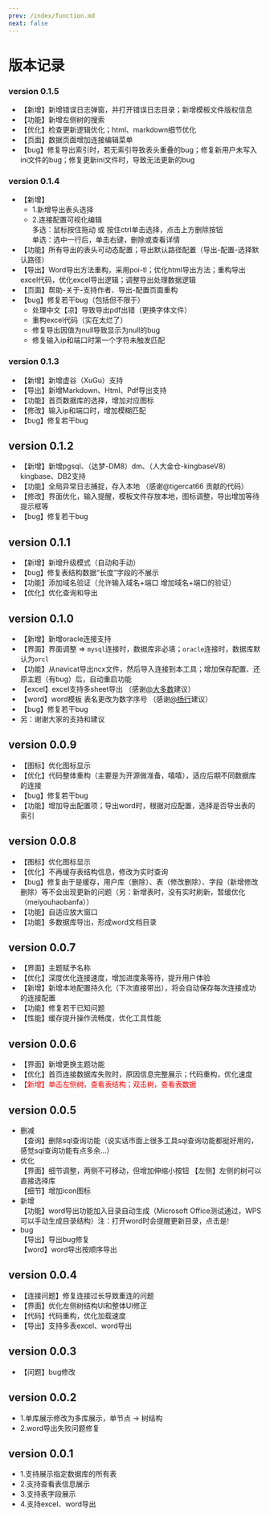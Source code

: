 ```yaml
---
prev: /index/function.md 
next: false
---
```


# 版本记录

### version 0.1.5

* 【新增】新增错误日志弹窗，并打开错误日志目录；新增模板文件版权信息
* 【功能】新增左侧树的搜索
* 【优化】检查更新逻辑优化；html、markdown细节优化
* 【页面】数据页面增加连接编辑菜单
* 【bug】修复导出索引时，若无索引导致表头重叠的bug；修复新用户未写入ini文件的bug；修复更新ini文件时，导致无法更新的bug  

### version 0.1.4

* 【新增】 
  - 1.新增导出表头选择 
  - 2.连接配置可视化编辑  
    多选：鼠标按住拖动 或 按住ctrl单击选择，点击上方删除按钮  
    单选：选中一行后，单击右键，删除或查看详情
* 【功能】所有导出的表头可动态配置；导出默认路径配置（导出-配置-选择默认路径）
* 【导出】Word导出方法重构，采用poi-tl；优化html导出方法；重构导出excel代码，优化excel导出逻辑；调整导出处理数据逻辑
* 【页面】帮助-关于-支持作者、导出-配置页面重构
* 【bug】修复若干bug（包括但不限于）  
  - 处理中文【凉】导致导出pdf出错（更换字体文件）   
  - 重构excel代码（实在太烂了）  
  - 修复导出因值为null导致显示为null的bug   
  - 修复输入ip和端口时第一个字符未触发匹配  

### version 0.1.3

* 【新增】新增虚谷（XuGu）支持
* 【导出】新增Markdown、Html、Pdf导出支持
* 【功能】首页数据库的选择，增加对应图标
* 【修改】输入ip和端口时，增加模糊匹配
* 【bug】修复若干bug

## version 0.1.2  
* 【新增】新增pgsql、（达梦-DM8）dm、（人大金仓-kingbaseV8）kingbase、DB2支持
* 【功能】全局异常日志捕捉，存入本地 （感谢@tigercat66 贡献的代码）
* 【修改】界面优化，输入提醒，模板文件存放本地，图标调整，导出增加等待提示框等
* 【bug】修复若干bug

## version 0.1.1  
* 【新增】新增升级模式（自动和手动）
* 【bug】修复表结构数据“长度”字段的不展示
* 【功能】添加域名验证（允许输入域名+端口 增加域名+端口的验证）
* 【优化】优化查询和导出

## version 0.1.0
* 【新增】新增oracle连接支持
* 【界面】界面调整 => `mysql`连接时，数据库非必填；`oracle`连接时，数据库默认为`orcl`
* 【功能】从navicat导出ncx文件，然后导入连接到本工具；增加保存配置、还原主题（有bug）后，自动重启功能
* 【excel】excel支持多sheet导出 （感谢[@大多数](https://gitee.com/whj_sunlight)建议）
* 【word】word模板 表名更改为数字序号 （感谢[@杨行](https://gitee.com/creyanghang)建议）
* 【bug】修复若干bug
* 另：谢谢大家的支持和建议

## version 0.0.9
* 【图标】优化图标显示
* 【优化】代码整体重构（主要是为开源做准备，嘻嘻），适应后期不同数据库的连接
* 【bug】修复若干bug
* 【功能】增加导出配置项；导出word时，根据对应配置，选择是否导出表的索引

## version 0.0.8
* 【图标】优化图标显示
* 【优化】不再缓存表结构信息，修改为实时查询
* 【bug】修复由于是缓存，用户库（删除）、表（修改删除）、字段（新增修改删除）等不会出现更新的问题（另：新增表时，没有实时刷新，暂缓优化（meiyouhaobanfa））
* 【功能】自适应放大窗口
* 【功能】多数据库导出，形成word文档目录

## version 0.0.7
* 【界面】主题赋予名称
* 【优化】深度优化连接速度，增加进度条等待，提升用户体验
* 【新增】新增本地配置持久化（下次直接带出），将会自动保存每次连接成功的连接配置
* 【功能】修复若干已知问题
* 【性能】缓存提升操作流畅度，优化工具性能

## version 0.0.6
* 【界面】新增更换主题功能
* 【优化】首页连接数据库失败时，原因信息完整展示；代码重构，优化速度
* <div style="color:red">【新增】单击左侧树，查看表结构；双击树，查看表数据</div>

## version 0.0.5
* 删减  
  【查询】删除sql查询功能（说实话市面上很多工具sql查询功能都挺好用的，感觉sql查询功能有点多余...）
* 优化  
  【界面】细节调整，两侧不可移动，但增加伸缩小按钮
  【左侧】左侧的树可以直接选择库  
  【细节】增加icon图标
* 新增  
  【功能】word导出功能加入目录自动生成（Microsoft Office测试通过，WPS可以手动生成目录结构）注：打开word时会提醒更新目录，点击是!
* bug  
  【导出】导出bug修复  
  【word】word导出按顺序导出

## version 0.0.4
* 【连接问题】修复连接过长导致重连的问题
* 【界面】优化左侧树结构UI和整体UI修正
* 【代码】代码重构，优化加载速度
* 【导出】支持多表excel、word导出

## version 0.0.3
* 【问题】bug修改

## version 0.0.2
* 1.单库展示修改为多库展示，单节点 -> 树结构
* 2.word导出失败问题修复

## version 0.0.1
* 1.支持展示指定数据库的所有表
* 2.支持查看表信息展示
* 3.支持表字段展示
* 4.支持excel、word导出